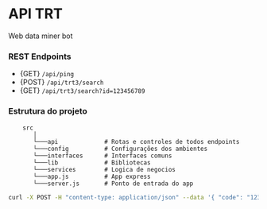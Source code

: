# API TRT

Web data miner bot

### REST Endpoints

* {GET}  `/api/ping`
* {POST} `/api/trt3/search`
* {GET}  `/api/trt3/search?id=123456789`

### Estrutura do projeto
```
    src
       │
       └───api             # Rotas e controles de todos endpoints
       └───config          # Configurações dos ambientes
       └───interfaces      # Interfaces comuns
       └───lib             # Bibliotecas
       └───services        # Logica de negocios
       └───app.js          # App express
       └───server.js       # Ponto de entrada do app
```

```sh
curl -X POST -H "content-type: application/json" --data '{ "code": "12345", "instance": 1 }' http://127.0.0.1:3000/api/trt3/search
```